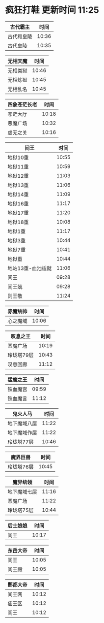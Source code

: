 # 疯狂打鞋 更新时间 11:25

| 古代霸主   | 时间    |
|--------|-------|
| 古代和皇陵 | 10:36 |
| 古代皇陵 | 10:35 |

| 无相天魔   | 时间    |
|--------|-------|
| 无相类狱 | 10:46 |
| 无相炼狱 | 10:45 |
| 无相乱名 | 10:45 |

| 四象苍茫长老   | 时间    |
|--------|-------|
| 苍茫大厅 | 10:18 |
| 恶魔广场 | 10:32 |
| 虚无之关 | 10:16 |

| 间王   | 时间    |
|--------|-------|
| 地狱10重 | 10:55 |
| 地狱11重 | 10:59 |
| 地狱12重 | 11:03 |
| 地狱13重 | 11:06 |
| 地狱14重 | 11:09 |
| 地狱16重 | 11:17 |
| 地狱17重 | 11:20 |
| 地狱18重 | 10:08 |
| 地狱1重 | 11:17 |
| 地狱3重 | 10:44 |
| 地狱7重 | 10:41 |
| 地狱重 | 10:44 |
| 地站13重-血池适就 | 11:06 |
| 间王 | 09:28 |
| 间王兢 | 09:28 |
| 则王敬 | 11:24 |

| 赤魔统帅   | 时间    |
|--------|-------|
| 心之魔域 | 10:06 |

| 叹息之王   | 时间    |
|--------|-------|
| 恶魔广场 | 10:19 |
| 玲珑塔79层 | 10:43 |
| 叹息回廊 | 11:12 |

| 猛魔之王   | 时间    |
|--------|-------|
| 铁血魔宫 | 09:59 |
| 铁血魔言 | 11:12 |

| 鬼火人马   | 时间    |
|--------|-------|
| 地下魔域八层 | 11:22 |
| 地下魔域作层 | 11:22 |
| 玲珑塔77层 | 10:46 |

| 魔界巨兽   | 时间    |
|--------|-------|
| 玲珑塔76层 | 10:45 |

| 魔界统领   | 时间    |
|--------|-------|
| 地下魔域七层 | 11:16 |
| 恶魔广场 | 11:22 |
| 玲珑塔75层 | 10:44 |

| 后土娘娘   | 时间    |
|--------|-------|
| 阎王 | 10:17 |

| 东岳大帝   | 时间    |
|--------|-------|
| 阎王 | 10:05 |
| 阎王殿 | 10:05 |

| 酆都大帝   | 时间    |
|--------|-------|
| 间王网 | 10:12 |
| 疝王区 | 10:12 |
| 阎王 | 10:12 |